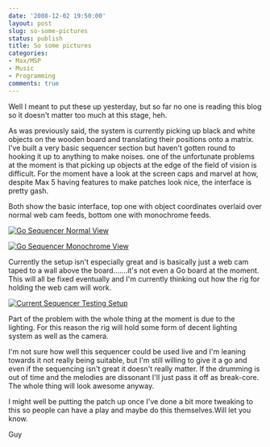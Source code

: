 ```yaml
---
date: '2008-12-02 19:50:00'
layout: post
slug: so-some-pictures
status: publish
title: So some pictures
categories:
- Max/MSP
- Music
- Programming
comments: true
---
```


Well I meant to put these up yesterday, but so far no one is reading this blog so it doesn't matter too much at this stage, heh.

As was previously said, the system is currently picking up black and white objects on the wooden board and translating their positions onto a matrix. I've built a very basic sequencer section but haven't gotten round to hooking it up to anything to make noises. one of the unfortunate problems at the moment is that picking up objects at the edge of the field of vision is difficult. For the moment have a look at the screen caps and marvel at how, despite Max 5 having features to make patches look nice, the interface is pretty gash.

Both show the basic interface, top one with object coordinates overlaid over normal web cam feeds, bottom one with monochrome feeds.


[![Go Sequencer Normal View](http://i461.photobucket.com/albums/qq338/notesandvolts/go%20sequencer/th_gosequencernormal.jpg)](http://s461.photobucket.com/albums/qq338/notesandvolts/go%20sequencer/?action=view&current=gosequencernormal.jpg)




[![Go Sequencer Monochrome View](http://i461.photobucket.com/albums/qq338/notesandvolts/go%20sequencer/th_gosequencerbnw.jpg)](http://s461.photobucket.com/albums/qq338/notesandvolts/go%20sequencer/?action=view&current=gosequencerbnw.jpg)


Currently the setup isn't especially great and is basically just a web cam taped to a wall above the board.......it's not even a Go board at the moment. This will all be fixed eventually and I'm currently thinking out how the rig for holding the web cam will work.


[![Current Sequencer Testing Setup](http://i461.photobucket.com/albums/qq338/notesandvolts/go%20sequencer/th_boardsetup.jpg)](http://s461.photobucket.com/albums/qq338/notesandvolts/go%20sequencer/?action=view&current=boardsetup.jpg)


Part of the problem with the whole thing at the moment is due to the lighting. For this reason the rig will hold some form of decent lighting system as well as the camera.

I'm not sure how well this sequencer could be used live and I'm leaning towards it not really being suitable, but I'm still willing to give it a go and even if the sequencing isn't great it doesn't really matter. If the drumming is out of time and the melodies are dissonant I'll just pass it off as break-core. The whole thing will look awesome anyway.

I might well be putting the patch up once I've done a bit more tweaking to this so people can have a play and maybe do this themselves.Will let you know.

Guy

